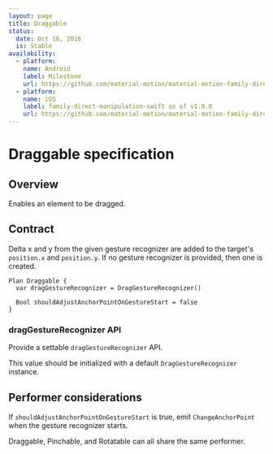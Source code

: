 ```yaml
---
layout: page
title: Draggable
status:
  date: Oct 18, 2016
  is: Stable
availability:
  - platform:
    name: Android
    label: Milestone
    url: https://github.com/material-motion/material-motion-family-direct-manipulation-android/milestone/1
  - platform:
    name: iOS
    label: family-direct-manipulation-swift as of v1.0.0
    url: https://github.com/material-motion/material-motion-family-direct-manipulation-swift/releases/tag/v1.0.0
---
```


# Draggable specification

## Overview

Enables an element to be dragged.

## Contract

Delta x and y from the given gesture recognizer are added to the target's `position.x` and `position.y`. If no gesture recognizer is provided, then one is created.

```
Plan Draggable {
  var dragGestureRecognizer = DragGestureRecognizer()

  Bool shouldAdjustAnchorPointOnGestureStart = false
}
```

### dragGestureRecognizer API

Provide a settable `dragGestureRecognizer` API.

This value should be initialized with a default `DragGestureRecognizer` instance.

## Performer considerations

If `shouldAdjustAnchorPointOnGestureStart` is true, emit `ChangeAnchorPoint` when the gesture recognizer starts.

Draggable, Pinchable, and Rotatable can all share the same performer.
